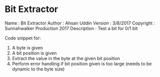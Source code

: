# Bit Extractor

Name        : Bit Extractor
Author      : Ahsan Uddin
Version     : 3/8/2017
Copyright   : Sunnahwalker Production 2017
Description : Test a bit for 0/1 bit

Code snippet for:

1. A byte is given
2. A bit position is given
3. Extract the value in the byte at the given bit position
4. Perform error handling if bit position given is too large (needs to be dynamic to the byte size)
